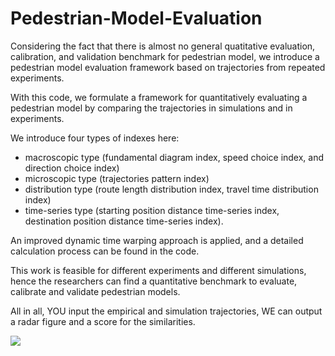 # Pedestrian-Model-Evaluation

Considering the fact that there is almost no general quatitative evaluation, calibration, and validation benchmark for pedestrian model, we introduce a pedestrian model evaluation framework based on trajectories from repeated experiments.


With this code, we formulate a framework for quantitatively evaluating a pedestrian model by comparing the trajectories in simulations and in experiments. 

We introduce four types of indexes here:
- macroscopic type (fundamental diagram index, speed choice index, and direction choice index)
- microscopic type (trajectories pattern index)
- distribution type (route length distribution index, travel time distribution index)
- time-series type (starting position distance time-series index, destination position distance time-series index). 

An improved dynamic time warping approach is applied, and a detailed calculation process can be found in the code. 

This work is feasible for different experiments and different simulations, hence the researchers can find a quantitative benchmark to evaluate, calibrate and validate pedestrian models.

All in all, YOU input the empirical and simulation trajectories, WE can output a radar figure and a score for the similarities.

![](radar.jpg)

